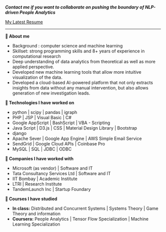 ***Contact me if you want to collaborate on pushing the boundary of NLP-driven People Analytics***

[My Latest Resume](https://github.com/sandeep13712/sandeep13712/blob/main/Resume_SKumar.pdf)

----

**:red_circle: About me**
- Background : computer science and machine learning
- Skillset: strong programming skills and 8+ years of experience in computational research
- Deep understanding of data analytics from theoretical as well as more applied perspective. 
- Developed new machine learning tools that allow more intuitive visualization of the data. 
- Developed a cloud-based AI-powered platform that not only extracts insights from data without any manual intervention, but also allows generation of new investigation leads. 


**:red_circle: Technologies I have worked on**
- python | scipy | pandas | igraph
- PHP | JSP | Visual Basic | C#
- Google AppScript | BashScript | VBA - Scripting
- Java Script | D3.js | CSS | Material Design Library | Bootstrap
- django 
- Apache Sever | Google App Engine | AWS Simple Email Service
- SendGrid | Google Cloud APIs | Coinbase Pro
- MySQL | SQL | JDBC | ODBC

**:red_circle: Companies I have worked with**
- Microsoft (as vendor) | Software and IT
- Tata Consultancy Services Ltd | Software and IT
- IIT Bombay | Academic Institute
- LTRI | Research Institute
- TandemLaunch Inc | Startup Foundary

**:red_circle: Courses I have studied**
- **In class:** Distributed and Concurrent Systems | Systems Theory | Game Theory and information
- **Coursera:** People Analytics | Tensor Flow Specialization | Machine Learning Specialization 

